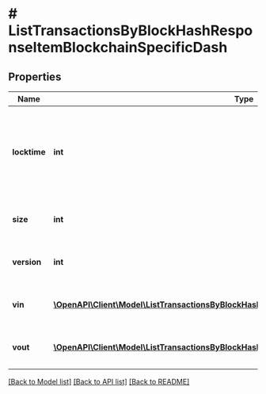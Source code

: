 # # ListTransactionsByBlockHashResponseItemBlockchainSpecificDash

## Properties

Name | Type | Description | Notes
------------ | ------------- | ------------- | -------------
**locktime** | **int** | Represents the time at which a particular transaction can be added to the blockchain. |
**size** | **int** | Represents the total size of this transaction. |
**version** | **int** | Represents transaction version number. |
**vin** | [**\OpenAPI\Client\Model\ListTransactionsByBlockHashResponseItemBlockchainSpecificDashVin[]**](ListTransactionsByBlockHashResponseItemBlockchainSpecificDashVin.md) | Represents the transaction inputs. |
**vout** | [**\OpenAPI\Client\Model\ListTransactionsByBlockHashResponseItemBlockchainSpecificDashVout[]**](ListTransactionsByBlockHashResponseItemBlockchainSpecificDashVout.md) | Represents the transaction outputs. |

[[Back to Model list]](../../README.md#models) [[Back to API list]](../../README.md#endpoints) [[Back to README]](../../README.md)
